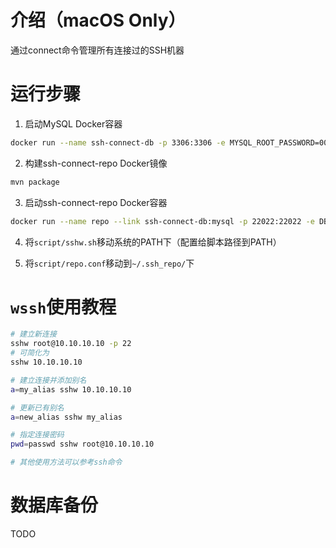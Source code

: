 # 介绍（macOS Only）
通过connect命令管理所有连接过的SSH机器

# 运行步骤
1. 启动MySQL Docker容器
```bash
docker run --name ssh-connect-db -p 3306:3306 -e MYSQL_ROOT_PASSWORD=00000000 -d mysql:5.7.23
```

2. 构建ssh-connect-repo Docker镜像
```bash
mvn package
```

3. 启动ssh-connect-repo Docker容器
```bash
docker run --name repo --link ssh-connect-db:mysql -p 22022:22022 -e DB_PASSWORD=00000000 -d ydrdy/ssh-connect-repo:tag
```

4. 将`script/sshw.sh`移动系统的PATH下（配置给脚本路径到PATH）

5. 将`script/repo.conf`移动到`~/.ssh_repo/`下

# `wssh`使用教程
```bash
# 建立新连接
sshw root@10.10.10.10 -p 22
# 可简化为
sshw 10.10.10.10

# 建立连接并添加别名
a=my_alias sshw 10.10.10.10

# 更新已有别名
a=new_alias sshw my_alias

# 指定连接密码
pwd=passwd sshw root@10.10.10.10

# 其他使用方法可以参考ssh命令
```

# 数据库备份
TODO